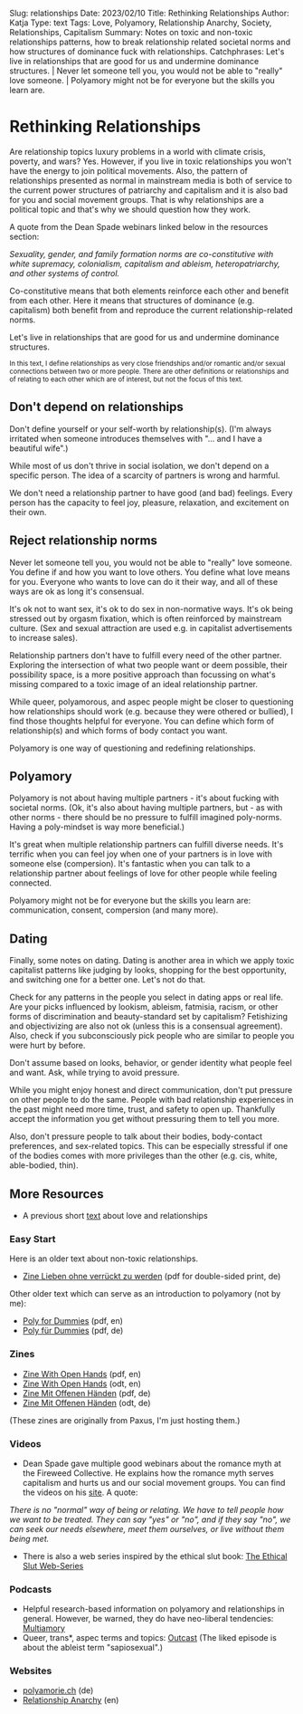 Slug: relationships
Date: 2023/02/10
Title: Rethinking Relationships
Author: Katja
Type: text
Tags: Love, Polyamory, Relationship Anarchy, Society, Relationships, Capitalism
Summary: Notes on toxic and non-toxic relationships patterns, how to break relationship related societal norms and how structures of dominance fuck with relationships.
Catchphrases: Let's live in relationships that are good for us and undermine dominance structures. | Never let someone tell you, you would not be able to "really" love someone. | Polyamory might not be for everyone but the skills you learn are.

# Rethinking Relationships

Are relationship topics luxury problems in a world with climate crisis, poverty, and wars? Yes.
However, if you live in toxic relationships you won't have the energy
to join political movements. Also, the pattern of relationships presented as normal
in mainstream media is both of service to the current power structures of patriarchy
and capitalism and it is also bad for you and social movement groups.
That is why relationships are a political topic and that's why we should question how they
work.

A quote from the Dean Spade webinars linked below in the resources section:

*Sexuality, gender, and family formation norms are co-constitutive with white supremacy,
colonialism, capitalism and ableism, heteropatriarchy, and other systems of control.*

Co-constitutive means that both elements reinforce each other and benefit from each other.
Here it means that structures of dominance (e.g. capitalism) both benefit from and reproduce
the current relationship-related norms.

Let's live in relationships that are good for us and undermine dominance structures.

<small>In this text, I define relationships as very close friendships and/or romantic and/or
sexual connections between two or more people. There are other definitions
or relationships and of relating to each other which are of interest, but not the
focus of this text.</small>

## Don't depend on relationships

Don't define yourself or your self-worth by relationship(s).
(I'm always irritated when someone introduces themselves with
"... and I have a beautiful wife".)

While most of us don't thrive in social isolation, we don't
depend on a specific person. The idea of a scarcity of partners is
wrong and harmful.

We don't need a relationship partner to have good (and bad) feelings.
Every person has the capacity to feel joy, pleasure, relaxation, and excitement on their own.

## Reject relationship norms

Never let someone tell you, you would not be able to "really" love someone.
You define if and how you want to love others.
You define what love means for you. Everyone who wants to love can do it their way,
and all of these ways are ok as long it's consensual.

It's ok not to want sex, it's ok to do sex in non-normative ways.
It's ok being stressed out by orgasm fixation, which is often reinforced by mainstream culture.
(Sex and sexual attraction are used e.g. in capitalist advertisements to increase sales).

Relationship partners don't have to fulfill every need of the other partner.
Exploring the intersection of what two people
want or deem possible, their possibility space, is a more positive approach than
focussing on what's missing compared to a toxic image of an ideal relationship partner.

While queer, polyamorous, and aspec people might be closer to questioning how
relationships should work (e.g. because they were othered or bullied),
I find those thoughts helpful for everyone.
You can define which form of relationship(s) and which forms of body contact you want.

Polyamory is one way of questioning and redefining relationships.

## Polyamory

Polyamory is not about having multiple partners - it's about fucking with societal norms.
(Ok, it's also about having multiple partners, but - as with other norms - there should be no
pressure to fulfill imagined poly-norms. Having a poly-mindset is way more beneficial.)

It's great when multiple relationship partners can fulfill diverse needs.
It's terrific when you can feel joy when one of your partners is in love with someone else (compersion).
It's fantastic when you can talk to a relationship partner about feelings of love for other people while feeling connected.

Polyamory might not be for everyone but the skills you learn are:
communication, consent, compersion (and many more).

## Dating

Finally, some notes on dating. Dating is another area in which we apply toxic capitalist
patterns like judging by looks, shopping for the best opportunity, and switching one for a better one.
Let's not do that.

Check for any patterns in the people you select in dating apps or real life.
Are your picks influenced by lookism, ableism, fatmisia, racism, or other forms of discrimination and beauty-standard set by capitalism?
Fetishizing and objectivizing are also not ok (unless this is a consensual agreement).
Also, check if you subconsciously pick people who are similar to people you were hurt by before.

Don't assume based on looks, behavior, or gender identity what people feel and want.
Ask, while trying to avoid pressure.

While you might enjoy honest and direct communication, don't put pressure on other people
to do the same. People with bad relationship experiences in the past might need more time,
trust, and safety to open up. Thankfully accept the information you get without pressuring them
to tell you more.

Also, don't pressure people to talk about their bodies, body-contact preferences, and sex-related topics.
This can be especially stressful if one of the bodies comes with more privileges than the other
(e.g. cis, white, able-bodied, thin).


## More Resources

- A previous short [text](/en/texts/love/) about love and relationships

### Easy Start

Here is an older text about non-toxic relationships.

- <a href="/documents/OhneVerruecktZuWerden4_2fach.pdf" target="__blank">Zine Lieben ohne verrückt zu werden</a> (pdf for double-sided print, de)

Other older text which can serve as an introduction to polyamory (not by me):

- <a href="/documents/Poly_for_Dummies.pdf" target="__blank">Poly for Dummies</a> (pdf, en)
- <a href="/documents/Poly_fuer_Dummies.pdf" target="__blank">Poly für Dummies</a> (pdf, de)

### Zines

- <a href="/documents/withOpenHands.pdf" target="__blank">Zine With Open Hands</a> (pdf, en)
- <a href="/documents/withOpenHands.odt" target="__blank">Zine With Open Hands</a> (odt, en)
- <a href="/documents/mitOffenenHaenden.pdf" target="__blank">Zine Mit Offenen Händen</a> (pdf, de)
- <a href="/documents/mitOffenenHaenden.odt" target="__blank">Zine Mit Offenen Händen</a> (odt, de)

(These zines are originally from Paxus, I'm just hosting them.)

### Videos

- Dean Spade gave multiple good webinars about the romance myth at the Fireweed Collective.
He explains how the romance myth serves capitalism and hurts us and our social movement groups.
You can find the videos on his <a href="http://www.deanspade.net/2021/02/14/valentines-day-webinar-with-fireweed-collective/" target="__blank">site</a>.
A quote:

*There is no "normal" way of being or relating. We have to tell people how we want to be treated. They can say "yes" or "no", and if they say "no", we can seek our needs elsewhere, meet them ourselves, or live without them being met.*

- There is also a web series inspired by the ethical slut book: <a href="https://www.youtube.com/channel/UCHL0tVF5VPueX1Oc6KXtpzA/playlists" target="__blank">The Ethical Slut Web-Series</a>

### Podcasts

- Helpful research-based information on polyamory and relationships in general. However, be warned, they do have neo-liberal tendencies:
<a href="https://www.multiamory.com/" target="__blank">Multiamory</a>
- Queer, trans\*, aspec terms and topics:
<a href="https://www.youtube.com/watch?v=LopXlUQaL-8" target="__blank">Outcast</a> (The liked episode is about the ableist term "sapiosexual".)

### Websites

- <a href="https://www.polyamorie.ch/" target="__blank">polyamorie.ch</a> (de)
- <a href="http://www.relationship-anarchy.com/" target="__blank">Relationship Anarchy</a> (en)

